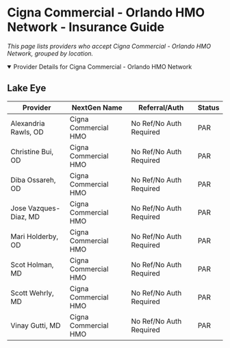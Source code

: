 # Cigna Commercial - Orlando HMO Network - Insurance Guide

*This page lists providers who accept Cigna Commercial - Orlando HMO Network, grouped by location.*

<details open><summary>Provider Details for Cigna Commercial - Orlando HMO Network</summary>

## Lake Eye 

| Provider | NextGen Name | Referral/Auth | Status |
|----------|-------------|--------------|--------|
| Alexandria Rawls, OD | Cigna Commercial HMO | No Ref/No Auth Required | PAR |
| Christine Bui, OD | Cigna Commercial HMO | No Ref/No Auth Required | PAR |
| Diba Ossareh, OD | Cigna Commercial HMO | No Ref/No Auth Required | PAR |
| Jose Vazques-Diaz, MD | Cigna Commercial HMO | No Ref/No Auth Required | PAR |
| Mari Holderby, OD | Cigna Commercial HMO | No Ref/No Auth Required | PAR |
| Scot Holman, MD | Cigna Commercial HMO | No Ref/No Auth Required | PAR |
| Scott Wehrly, MD | Cigna Commercial HMO | No Ref/No Auth Required | PAR |
| Vinay Gutti, MD | Cigna Commercial HMO | No Ref/No Auth Required | PAR |

</details>

